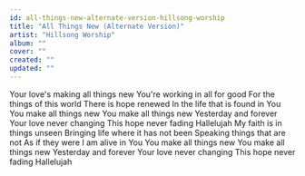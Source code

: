 ```yaml
---
id: all-things-new-alternate-version-hillsong-worship
title: "All Things New (Alternate Version)"
artist: "Hillsong Worship"
album: ""
cover: ""
created: ""
updated: ""
---
```


Your love's making all things new
You're working in all for good
For the things of this world
There is hope renewed
In the life that is found in You
You make all things new
You make all things new
Yesterday and forever
Your love never changing
This hope never fading
Hallelujah
My faith is in things unseen
Bringing life where it has not been
Speaking things that are not
As if they were
I am alive in You
You make all things new
You make all things new
Yesterday and forever
Your love never changing
This hope never fading
Hallelujah